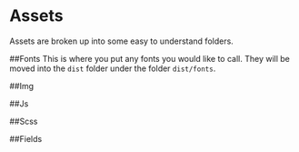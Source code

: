 # Assets

Assets are broken up into some easy to understand folders.

##Fonts
This is where you put any fonts you would like to call. They will be moved into the `dist` folder under the folder `dist/fonts`.

##Img


##Js


##Scss



##Fields